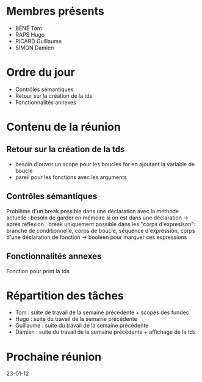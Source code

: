 # Membres présents
- BÉNÉ Tom
- RAPS Hugo
- RICARD Guillaume
- SIMON Damien

# Ordre du jour
- Contrôles sémantiques
- Retour sur la création de la tds
- Fonctionnalités annexes

# Contenu de la réunion

## Retour sur la création de la tds
- besoin d'ouvrir un scope pour les boucles for en ajoutant la variable de boucle
- pareil pour les fonctions avec les arguments

## Contrôles sémantiques
Problème d'un break possible dans une déclaration avec la méthode actuelle :
besoin de garder en mémoire si on est dans une déclaration
-> après réflexion : break uniquement possible dans les "corps d'expresison": branche de conditionnelle, corps de boucle, séquence d'expression, corps d'une déclaration de fonction -> booléen pour marquer ces expressions

## Fonctionnalités annexes
Fonction pour print la tds

# Répartition des tâches
- Tom : suite de travail de la semaine précédente + scopes des fundec
- Hugo : suite du travail de la semaine précédente
- Guillaume : suite du travail de la semaine précédente
- Damien : suite du travail de la semaine précédente + affichage de la tds

# Prochaine réunion 
23-01-12